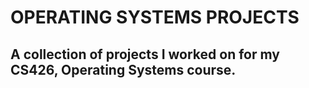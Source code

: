# OPERATING SYSTEMS PROJECTS
## A collection of projects I worked on for my CS426, Operating Systems course.
